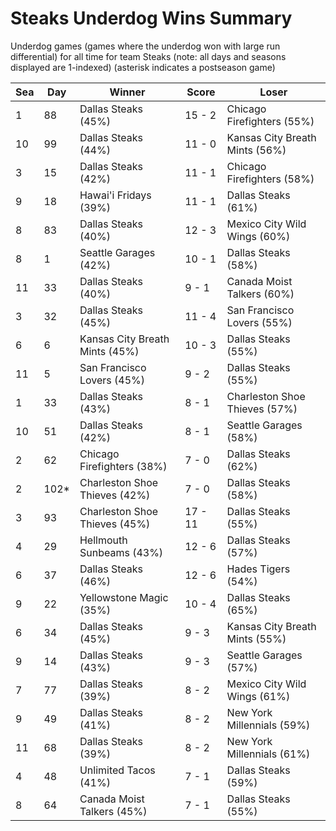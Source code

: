 # Steaks Underdog Wins Summary



Underdog games (games where the underdog won with large run differential) for all time for team Steaks (note: all days and seasons displayed are 1-indexed) (asterisk indicates a postseason game)


| Sea | Day | Winner | Score | Loser | 
| ------ |------ |------ |------ |------ |
| 1 | 88 | Dallas Steaks (45%) | 15 - 2 | Chicago Firefighters (55%) | 
| 10 | 99 | Dallas Steaks (44%) | 11 - 0 | Kansas City Breath Mints (56%) | 
| 3 | 15 | Dallas Steaks (42%) | 11 - 1 | Chicago Firefighters (58%) | 
| 9 | 18 | Hawai'i Fridays (39%) | 11 - 1 | Dallas Steaks (61%) | 
| 8 | 83 | Dallas Steaks (40%) | 12 - 3 | Mexico City Wild Wings (60%) | 
| 8 | 1 | Seattle Garages (42%) | 10 - 1 | Dallas Steaks (58%) | 
| 11 | 33 | Dallas Steaks (40%) | 9 - 1 | Canada Moist Talkers (60%) | 
| 3 | 32 | Dallas Steaks (45%) | 11 - 4 | San Francisco Lovers (55%) | 
| 6 | 6 | Kansas City Breath Mints (45%) | 10 - 3 | Dallas Steaks (55%) | 
| 11 | 5 | San Francisco Lovers (45%) | 9 - 2 | Dallas Steaks (55%) | 
| 1 | 33 | Dallas Steaks (43%) | 8 - 1 | Charleston Shoe Thieves (57%) | 
| 10 | 51 | Dallas Steaks (42%) | 8 - 1 | Seattle Garages (58%) | 
| 2 | 62 | Chicago Firefighters (38%) | 7 - 0 | Dallas Steaks (62%) | 
| 2 | 102* | Charleston Shoe Thieves (42%) | 7 - 0 | Dallas Steaks (58%) | 
| 3 | 93 | Charleston Shoe Thieves (45%) | 17 - 11 | Dallas Steaks (55%) | 
| 4 | 29 | Hellmouth Sunbeams (43%) | 12 - 6 | Dallas Steaks (57%) | 
| 6 | 37 | Dallas Steaks (46%) | 12 - 6 | Hades Tigers (54%) | 
| 9 | 22 | Yellowstone Magic (35%) | 10 - 4 | Dallas Steaks (65%) | 
| 6 | 34 | Dallas Steaks (45%) | 9 - 3 | Kansas City Breath Mints (55%) | 
| 9 | 14 | Dallas Steaks (43%) | 9 - 3 | Seattle Garages (57%) | 
| 7 | 77 | Dallas Steaks (39%) | 8 - 2 | Mexico City Wild Wings (61%) | 
| 9 | 49 | Dallas Steaks (41%) | 8 - 2 | New York Millennials (59%) | 
| 11 | 68 | Dallas Steaks (39%) | 8 - 2 | New York Millennials (61%) | 
| 4 | 48 | Unlimited Tacos (41%) | 7 - 1 | Dallas Steaks (59%) | 
| 8 | 64 | Canada Moist Talkers (45%) | 7 - 1 | Dallas Steaks (55%) | 


